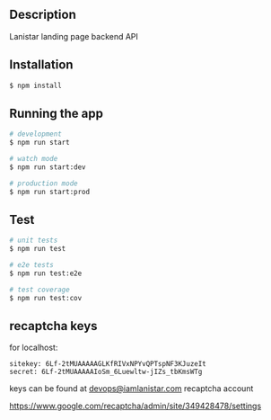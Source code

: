 

## Description

Lanistar landing page backend API

## Installation

```bash
$ npm install
```

## Running the app

```bash
# development
$ npm run start

# watch mode
$ npm run start:dev

# production mode
$ npm run start:prod
```

## Test

```bash
# unit tests
$ npm run test

# e2e tests
$ npm run test:e2e

# test coverage
$ npm run test:cov
```

## recaptcha keys

for localhost:

```
sitekey: 6Lf-2tMUAAAAAGLKfRIVxNPYvQPTspNF3KJuzeIt
secret: 6Lf-2tMUAAAAAIoSm_6Luewltw-jIZs_tbKmsWTg
```

keys can be found at devops@iamlanistar.com recaptcha account

https://www.google.com/recaptcha/admin/site/349428478/settings
